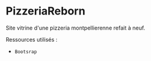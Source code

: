 # PizzeriaReborn



Site vitrine d'une pizzeria montpellierenne refait à neuf.

Ressources utilisés :
- `Bootsrap`
